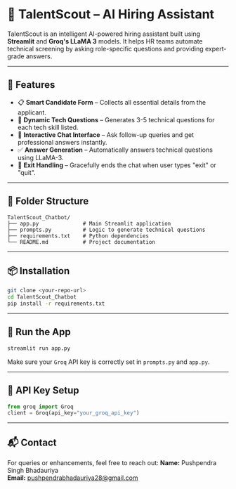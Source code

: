 # 🤖 TalentScout – AI Hiring Assistant

TalentScout is an intelligent AI-powered hiring assistant built using **Streamlit** and **Groq's LLaMA 3** models. It helps HR teams automate technical screening by asking role-specific questions and providing expert-grade answers.

---

## 🚀 Features

- 📋 **Smart Candidate Form** – Collects all essential details from the applicant.
- 🧠 **Dynamic Tech Questions** – Generates 3-5 technical questions for each tech skill listed.
- 💬 **Interactive Chat Interface** – Ask follow-up queries and get professional answers instantly.
- ✅ **Answer Generation** – Automatically answers technical questions using LLaMA-3.
- 🔐 **Exit Handling** – Gracefully ends the chat when user types "exit" or "quit".

---

## 📂 Folder Structure

```
TalentScout_Chatbot/
├── app.py              # Main Streamlit application
├── prompts.py          # Logic to generate technical questions
├── requirements.txt    # Python dependencies
└── README.md           # Project documentation
```

---

## 📦 Installation

```bash
git clone <your-repo-url>
cd TalentScout_Chatbot
pip install -r requirements.txt
```

---

## 🏃 Run the App

```bash
streamlit run app.py
```

Make sure your `Groq` API key is correctly set in `prompts.py` and `app.py`.

---

## 🔐 API Key Setup

```python
from groq import Groq
client = Groq(api_key="your_groq_api_key")
```

---

## 📬 Contact

For queries or enhancements, feel free to reach out:
**Name:** Pushpendra Singh Bhadauriya  
**Email:** pushpendrabhadauriya28@gmail.com


